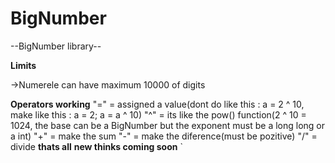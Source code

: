 # BigNumber
--BigNumber library--

**Limits**

->Numerele can have maximum 10000 of digits

**Operators working**
"=" = assigned a value(dont do like this : a = 2 ^ 10, make like this : a = 2; a = a ^ 10)
"^" = its like the pow() function(2 ^ 10 = 1024, the base can be a BigNumber but the exponent must be a long long or a int)
"+" = make the sum
"-" = make the diference(must be pozitive)
"/" = divide
**thats all**
**new thinks coming soon**
`
